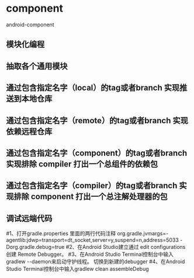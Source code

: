 # component
android-component
## 模块化编程

## 抽取各个通用模块

## 通过包含指定名字（local）的tag或者branch 实现推送到本地仓库

## 通过包含指定名字（remote）的tag或者branch 实现依赖远程仓库

## 通过包含指定名字（component）的tag或者branch 实现排除 compiler 打出一个总组件的依赖包

## 通过包含指定名字（compiler）的tag或者branch 实现排除 component 打出一个总注解处理器的包

## 调试远端代码
#1、打开gradle.properties 里面的两行代码注释
org.gradle.jvmargs=-agentlib:jdwp=transport=dt_socket,server=y,suspend=n,address=5033
-Dorg.gradle.debug=true
#2、在Android Studio建立通过 edit configurations 创建 Remote Debugger。
#3、在Android Studio Terminal控制台中输入gradlew --daemon来启动守护线程。 切换到新建的debugger
#4、在Android Studio Terminal控制台中输入gradlew clean assembleDebug